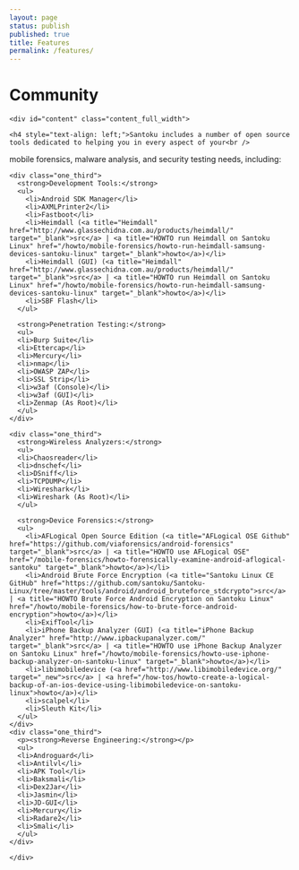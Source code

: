 ```yaml
---
layout: page
status: publish
published: true
title: Features
permalink: /features/
---
```


<div class="main-area">
  <div class="tools">
    <div class="holder">
      <div class="frame">
        <h1>Community</h1>
      </div> 
    </div> 
  </div> 
  <div class="main-holder">

    <div id="content" class="content_full_width">

    <h4 style="text-align: left;">Santoku includes a number of open source tools dedicated to helping you in every aspect of your<br />
mobile forensics, malware analysis, and security testing needs, including:</h4>

    <div class="one_third">
      <strong>Development Tools:</strong>
      <ul>
        <li>Android SDK Manager</li>
        <li>AXMLPrinter2</li>
        <li>Fastboot</li>
        <li>Heimdall (<a title="Heimdall" href="http://www.glassechidna.com.au/products/heimdall/" target="_blank">src</a> | <a title="HOWTO run Heimdall on Santoku Linux" href="/howto/mobile-forensics/howto-run-heimdall-samsung-devices-santoku-linux" target="_blank">howto</a>)</li>
        <li>Heimdall (GUI) (<a title="Heimdall" href="http://www.glassechidna.com.au/products/heimdall/" target="_blank">src</a> | <a title="HOWTO run Heimdall on Santoku Linux" href="/howto/mobile-forensics/howto-run-heimdall-samsung-devices-santoku-linux" target="_blank">howto</a>)</li>
        <li>SBF Flash</li>
      </ul>

      <strong>Penetration Testing:</strong>
      <ul>
      <li>Burp Suite</li>
      <li>Ettercap</li>
      <li>Mercury</li>
      <li>nmap</li>
      <li>OWASP ZAP</li>
      <li>SSL Strip</li>
      <li>w3af (Console)</li>
      <li>w3af (GUI)</li>
      <li>Zenmap (As Root)</li>
      </ul>
    </div>

    <div class="one_third">
      <strong>Wireless Analyzers:</strong>
      <ul>
      <li>Chaosreader</li>
      <li>dnschef</li>
      <li>DSniff</li>
      <li>TCPDUMP</li>
      <li>Wireshark</li>
      <li>Wireshark (As Root)</li>
      </ul>

      <strong>Device Forensics:</strong>
      <ul>
        <li>AFLogical Open Source Edition (<a title="AFLogical OSE Github" href="https://github.com/viaforensics/android-forensics" target="_blank">src</a> | <a title="HOWTO use AFLogical OSE" href="/mobile-forensics/howto-forensically-examine-android-aflogical-santoku" target="_blank">howto</a>)</li>
        <li>Android Brute Force Encryption (<a title="Santoku Linux CE GitHub" href="https://github.com/santoku/Santoku-Linux/tree/master/tools/android/android_bruteforce_stdcrypto">src</a> | <a title="HOWTO Brute Force Android Encryption on Santoku Linux" href="/howto/mobile-forensics/how-to-brute-force-android-encryption">howto</a>)</li>
        <li>ExifTool</li>
        <li>iPhone Backup Analyzer (GUI) (<a title="iPhone Backup Analyzer" href="http://www.ipbackupanalyzer.com/" target="_blank">src</a> | <a title="HOWTO use iPhone Backup Analyzer on Santoku Linux" href="/howto/mobile-forensics/howto-use-iphone-backup-analyzer-on-santoku-linux" target="_blank">howto</a>)</li>
        <li>libimobiledevice (<a href="http://www.libimobiledevice.org/" target="_new">src</a> | <a href="/how-tos/howto-create-a-logical-backup-of-an-ios-device-using-libimobiledevice-on-santoku-linux">howto</a>)</li>
        <li>scalpel</li>
        <li>Sleuth Kit</li>
      </ul>
    </div>
    <div class="one_third">
      <p><strong>Reverse Engineering:</strong></p>
      <ul>
      <li>Androguard</li>
      <li>Antilvl</li>
      <li>APK Tool</li>
      <li>Baksmali</li>
      <li>Dex2Jar</li>
      <li>Jasmin</li>
      <li>JD-GUI</li>
      <li>Mercury</li>
      <li>Radare2</li>
      <li>Smali</li>
      </ul>
    </div>

    </div>

  </div>
</div>
